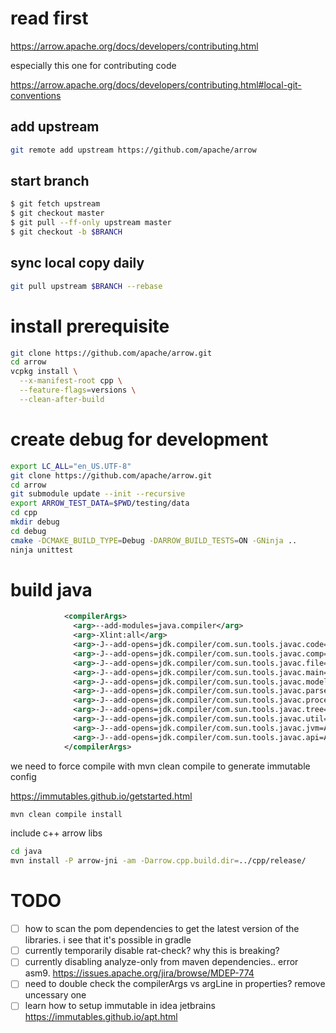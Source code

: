 
# read first

https://arrow.apache.org/docs/developers/contributing.html

especially this one for contributing code

https://arrow.apache.org/docs/developers/contributing.html#local-git-conventions

## add upstream

```sh
git remote add upstream https://github.com/apache/arrow
```

## start branch

```sh
$ git fetch upstream
$ git checkout master
$ git pull --ff-only upstream master
$ git checkout -b $BRANCH
```

## sync local copy daily

```sh
git pull upstream $BRANCH --rebase
```

# install prerequisite

```sh
git clone https://github.com/apache/arrow.git
cd arrow
vcpkg install \
  --x-manifest-root cpp \
  --feature-flags=versions \
  --clean-after-build
```

# create debug for development

```sh
export LC_ALL="en_US.UTF-8"
git clone https://github.com/apache/arrow.git
cd arrow
git submodule update --init --recursive
export ARROW_TEST_DATA=$PWD/testing/data
cd cpp
mkdir debug
cd debug
cmake -DCMAKE_BUILD_TYPE=Debug -DARROW_BUILD_TESTS=ON -GNinja ..
ninja unittest
```

# build java



```xml
            <compilerArgs>
              <arg>--add-modules=java.compiler</arg>
              <arg>-Xlint:all</arg>
              <arg>-J--add-opens=jdk.compiler/com.sun.tools.javac.code=ALL-UNNAMED</arg>
              <arg>-J--add-opens=jdk.compiler/com.sun.tools.javac.comp=ALL-UNNAMED</arg>
              <arg>-J--add-opens=jdk.compiler/com.sun.tools.javac.file=ALL-UNNAMED</arg>
              <arg>-J--add-opens=jdk.compiler/com.sun.tools.javac.main=ALL-UNNAMED</arg>
              <arg>-J--add-opens=jdk.compiler/com.sun.tools.javac.model=ALL-UNNAMED</arg>
              <arg>-J--add-opens=jdk.compiler/com.sun.tools.javac.parser=ALL-UNNAMED</arg>
              <arg>-J--add-opens=jdk.compiler/com.sun.tools.javac.processing=ALL-UNNAMED</arg>
              <arg>-J--add-opens=jdk.compiler/com.sun.tools.javac.tree=ALL-UNNAMED</arg>
              <arg>-J--add-opens=jdk.compiler/com.sun.tools.javac.util=ALL-UNNAMED</arg>
              <arg>-J--add-opens=jdk.compiler/com.sun.tools.javac.jvm=ALL-UNNAMED</arg>
              <arg>-J--add-opens=jdk.compiler/com.sun.tools.javac.api=ALL-UNNAMED</arg>
            </compilerArgs>
```

we need to force compile with mvn clean compile to generate immutable config

https://immutables.github.io/getstarted.html

```sh
mvn clean compile install
```

include c++ arrow libs

```sh
cd java
mvn install -P arrow-jni -am -Darrow.cpp.build.dir=../cpp/release/
```

# TODO

- [ ] how to scan the pom dependencies to get the latest version of the libraries. i see that it's possible in gradle
- [ ] currently temporarily disable rat-check? why this is breaking? 
- [ ] currently disabling analyze-only from maven dependencies.. error asm9. https://issues.apache.org/jira/browse/MDEP-774
- [ ] need to double check the compilerArgs vs argLine in properties? remove uncessary one
- [ ] learn how to setup immutable in idea jetbrains https://immutables.github.io/apt.html
